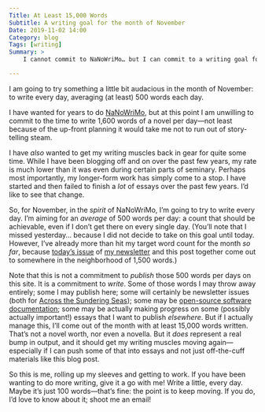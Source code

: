 ```yaml
---
Title: At Least 15,000 Words
Subtitle: A writing goal for the month of November
Date: 2019-11-02 14:00
Category: blog
Tags: [writing]
Summary: >
    I cannot commit to NaNoWriMo… but I can commit to a writing goal for the month of November: writing every day, averaging 500 words a day.

---
```


I am going to try something a little bit audacious in the month of November: to write every day, averaging (at least) 500 words each day.

I have wanted for years to do [NaNoWriMo]( https://en.m.wikipedia.org/wiki/National_Novel_Writing_Month "national novel writing month"), but at this point I am unwilling to commit to the time to write 1,600 words of a novel per day—not least because of the up-front planning it would take me not to run out of story-telling steam.

I have *also* wanted to get my writing muscles back in gear for quite some time. While I have been blogging off and on over the past few years, my rate is much lower than it was even during certain parts of seminary. Perhaps most importantly, my longer-form work has simply come to a stop. I have started and then failed to finish a *lot* of essays over the past few years. I’d like to see that change.

So, for November, in the *spirit* of NaNoWriMo, I’m going to try to write every day. I’m aiming for an *average* of 500 words per day: a count that should be achievable, even if I don’t get there on every single day. (You’ll note that I missed yesterday… because I did not decide to take on this goal until today. However, I’ve already more than hit my target word count for the month *so far*, because [today’s issue][AtSS#27] of [my newsletter][AtSS] and this post together come out to somewhere in the neighborhood of 1,500 words.)

Note that this is not a commitment to *publish* those 500 words per days on this site. It is a commitment to *write*. Some of those words I may throw away entirely; some I may publish here; some will certainly be newsletter issues (both for [Across the Sundering Seas][AtSS]); some may be [open-source software documentation][e-c-ts docs]; some may be actually making progress on some (possibly actually important!) essays that I want to publish *elsewhere*. But if I actually manage this, I’ll come out of the month with at least 15,000 words written. That’s not a novel worth, nor even a novella. But it *does* represent a real bump in output, and it should get my writing muscles moving again—especially if I can push some of that into essays and not just off-the-cuff materials like this blog post.

So this is me, rolling up my sleeves and getting to work. If you have been wanting to do more writing, give it a go with me! Write a little, every day. Maybe it’s just 100 words—that’s fine: the point is to keep moving. If you do, I’d love to know about it; shoot me an email!

[AtSS#27]: https://buttondown.email/chriskrycho/archive/flux-across-the-sundering-seas-27/
[AtSS]: https://buttondown.email/chriskrycho
[e-c-ts docs]: https://github.com/typed-ember/ember-cli-typescript/projects/1